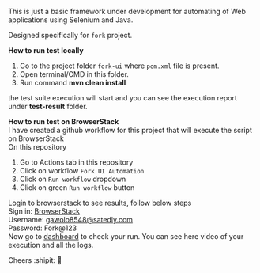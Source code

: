 This is just a basic framework under development for automating of Web applications using Selenium and Java.

 Designed specifically for `fork` project.

**How to run test locally**

1. Go to the project folder `fork-ui` where `pom.xml` file is present.
2. Open terminal/CMD in this folder.   
3. Run command **mvn clean install**   

the test suite execution will start and you can see the execution report under **test-result** folder.

**How to run test on BrowserStack**   
I have created a github workflow for this project that will execute the script on BrowserStack   
On this repository   
1. Go to Actions tab in this repository
2. Click on workflow `Fork UI Automation`
3. Click on `Run workflow` dropdown 
4. Click on green `Run workflow` button   

Login to browserstack to see results, follow below steps   
Sign in: [BrowserStack](https://www.browserstack.com/users/sign_in )  
Username: gawolo8548@satedly.com   
Password: Fork@123   
Now go to [dashboard](https://automate.browserstack.com/dashboard/v2/builds)  to check your run. You can see here video of your execution and all the logs.   

Cheers :shipit: :tada:


